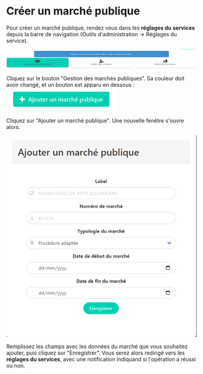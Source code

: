 # Créer un marché publique

Pour créer un marché publique, rendez vous dans les **réglages du services** depuis la barre de navigation (Outils d'administration -> Réglages du service).

![Cliquez sur le bouton à gauche "Gestion des marchés publiques"](<../../.gitbook/assets/image (5).png>)

Cliquez sur le bouton "Gestion des marchés publiques". Sa couleur doit avoir changé, et un bouton est apparu en dessous : <img src="../../.gitbook/assets/image (10).png" alt="" data-size="original">

Cliquez sur "Ajouter un marché publique". Une nouvelle fenêtre s'ouvre alors.

![Fenêtre d'ajout d'un marché](<../../.gitbook/assets/image (4).png>)

Remplissez les champs avec les données du marché que vous souhaitez ajouter, puis cliquez sur "Enregistrer". Vous serez alors redirigé vers les **réglages du services**, avec une notification indiquand si l'opération a réussi ou non.&#x20;
